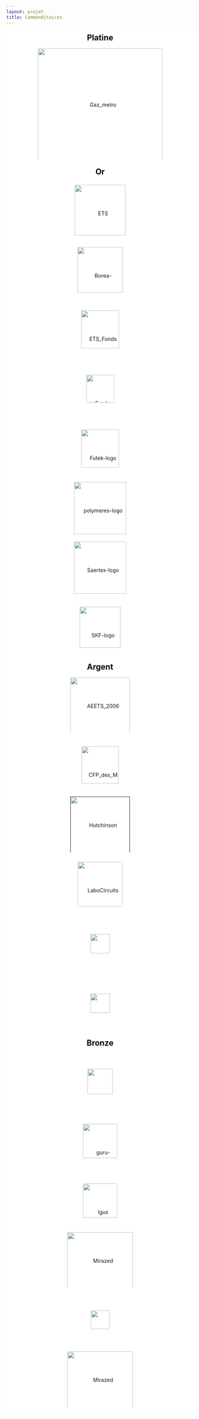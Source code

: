 ```yaml
---
layout: projet
title: Commanditaires
---
```

<link rel="stylesheet" type="text/css" href="style.css">
<style type="text/css">
	.sponsors .zone h2{ color:#000; margin:0; text-align:center;}
	.sponsors .zone {
		 background-color:#FFF;
		 padding:5px;
		 clear:left;
		 margin-bottom:10px;
	}
	.sponsors .centered{ margin:0 auto;}
	.sponsors .sponsor {
		height: 150px;
		margin-bottom:10px;
		line-height: 150px;
		vertical-align: middle;
		display:list-item;
		list-style-type:none;
		text-align: center;
	}
	.sponsors .sponsor a {
		line-height: 150px;
	}
	.sponsors .sponsor img{
		vertical-align: middle;
		max-height: 100%;
		width: auto;
	}
	.sponsors .sponsor.column1_1 {
		height:300px;
		line-height:300px;
	} 
	.sponsors .sponsor.column1_1 a{
		line-height:300px;
	} 
	</style>
<div class="sponsors" style="background-color:white;">
<div class="centered">
<div class="zone">
<h2>Platine</h2>
</div>
<div class="sponsor column1_1 last"><a href="http://www.gazmetro.com" title="Gaz Métro"><img width="700" height="334" src="http://www.regionthetford.com/fichiersUpload/actualites/archives/20110418134925Logo-Gaz-Metro_FR_RGB.jpg" class="attachment-sponsors-thumb-I wp-post-image" alt="Gaz_metro"></a></div>
<div class="clear" style="height:5px; border-bottom:none;"></div>
</div>
<div class="centered">
<div class="zone">
<h2>Or</h2>
</div>
<div class="sponsor column1_3"><a href="http://www.etmtl.ca/" title="École de Technologie Supérieure"><img width="200" height="136" src="http://www.etsmtl.ca/ETS/media/Prive/logo/ETS-rouge-devise-impr-fond_transparent.png" class="attachment-sponsors-thumb-II wp-post-image" alt="ETS"></a></div>

<div class="sponsor column1_3"><a href="http://www.boreaconstruction.com/fr/" title="Boréa Contruction"><img width="228" height="122" src="http://i.imgur.com/1fENIxv.png" class="attachment-sponsors-thumb-II wp-post-image" alt="Borea-Construction"></a></div>

<div class="sponsor column1_4"><a href="http://fdets.etsmtl.ca/" title="Fonds de développement de l’ÉTS"><img width="176" height="102" src="http://eclipse.etsmtl.ca/wp-content/uploads/2013/05/ETS_FondsDeveloppement-176x102.png" class="attachment-sponsors-thumb-IV wp-post-image" alt="ETS_FondsDeveloppement"></a></div>

<div class="sponsor column1_4"><a href="http://www.futek.com" title="Futek"><img width="176" height="75" src="http://ww1.prweb.com/prfiles/2007/11/13/255770/blacklogo2.gif" class="attachment-sponsors-thumb-IV wp-post-image" alt="Futek-logo"></a></div>

<div class="sponsor column1_4"><a href="http://www.kvaser.com" title="Kvaser"><img width="176" height="102" src="http://www.pi-innovo.com/assets/media/logo/kvaser_logo.jpg" class="attachment-sponsors-thumb-IV wp-post-image" alt="Futek-logo"></a></div>

<div class="sponsor column1_4"><a href="http://www.polymerestechnologies.com/" title="Polymeres Technologies"><img width="200" height="140" src="http://repertoiremci.com/files/formidable/logo2-200x140.png" class="attachment-sponsors-thumb-IV wp-post-image" alt="polymeres-logo"></a></div>

<div class="sponsor column1_4"><a href="http://www.saertex.com/" title="Saertex"><img width="200" height="140" src="http://sampecarolinas.org/wp-content/iploads/2012/05/Saertex-BWC.jpg" class="attachment-sponsors-thumb-IV wp-post-image" alt="Saertex-logo"></a></div>

<div class="sponsor column1_4"><a href="http://www.skf.com/ca/fr/index.html" title="SKF"><img width="200" height="110" src="http://upload.wikimedia.org/wikipedia/ru/thumb/2/2e/SKF-Logo.svg/744px-SKF-Logo.svg.png" class="attachment-sponsors-thumb-IV wp-post-image" alt="SKF-logo"></a></div>


<div class="clear" style="height:5px; border-bottom:none;"></div>
</div>
<div class="centered">
<div class="zone">
<h2>Argent</h2>
</div>
<div class="sponsor column1_4"><a href="http://asso.etsmtl.ca/" title="Association des étudiants de l’ÉTS"><img width="150" height="160" src="http://eclipse.etsmtl.ca/wp-content/uploads/2013/01/AEETS_20061.gif" class="attachment-sponsors-thumb-III wp-post-image" alt="AEETS_2006"></a></div>

<div class="sponsor column1_4"><a href="http://www.cfpmoulins.qc.ca/" title="CFP des Moulins"><img width="170" height="100" src="http://www.csaffluents.qc.ca/IMG/arton158.png" class="attachment-sponsors-thumb-III wp-post-image" alt="CFP_des_Moulins"></a></div>

<div class="sponsor column1_4"><a href="" title="Hutchinson"><img width="177" height="160" src="http://www.r2-stand.fr/wp-content/uploads/2013/05/Hutchinson.png" class="attachment-sponsors-thumb-III wp-post-image" alt="Hutchinson"></a></div>

<div class="sponsor column1_4"><a href="http://www.labocircuits.ca/" title="Labo circuits Inc."><img width="250" height="120" src="http://eclipse.etsmtl.ca/wp-content/uploads/2013/01/LaboCircuits1.jpg" class="attachment-sponsors-thumb-III wp-post-image" alt="LaboCircuits"></a></div>

<div class="sponsor column1_4"><a href="http://www.solaxis.ca/" title="Solaxis Ingéniosité Manufacturière inc."><img width="176" height="52" src="http://eclipse.etsmtl.ca/wp-content/uploads/2013/05/Solaxis-176x52.gif" class="attachment-sponsors-thumb-IV wp-post-image" alt="Solaxis"></a></div>

<div class="sponsor column1_4"><a href="http://www.soucy-group.com/fr-CA/accueil" title="Soucy International"><img width="176" height="52" src="http://www.soucy-group.com/fr-CA/_media/image/1284/soucy-group.png" class="attachment-sponsors-thumb-IV wp-post-image" alt="Soucy International"></a></div>


<div class="clear" style="height:5px; border-bottom:none;"></div>
</div>

<div class="centered">
<div class="zone">
<h2>Bronze</h2>
</div>
<div class="sponsor column1_3"><a href="http://www.altium.com/" title="Altium Limited"><img width="166" height="68" src="http://eclipse.etsmtl.ca/wp-content/uploads/2013/05/altium.jpg" class="attachment-sponsors-thumb-III wp-post-image" alt="altium"></a></div>

<div class="sponsor column1_3"><a href="http://www.gurucycles.com/fr/" title="Guru Cycles"><img width="176" height="92" src="http://www.tcrsportlab.com/wp-content/uploads/2013/10/guru_cycles-logo-red.jpg" class="attachment-sponsors-thumb-IV wp-post-image" alt="guru-cycles"></a></div>

<div class="sponsor column1_3"><a href="http://www.igus.com/default.asp?c=us&amp;L=en" title="Igus"><img width="176" height="92" src="http://eclipse.etsmtl.ca/wp-content/uploads/2013/05/Igus-176x92.png" class="attachment-sponsors-thumb-IV wp-post-image" alt="Igus"></a></div>

<div class="sponsor column1_3"><a href="http://www.mirazed.com/fr/" title="Mirazed"><img width="176" height="176" src="http://www.mirazed.com/images/mirazed.png" class="attachment-sponsors-thumb-IV wp-post-image" alt="Mirazed"></a></div>

<div class="sponsor column1_3"><a href="http://www.nanuk.com/" title="Nanuk Cases"><img width="176" height="50" src="http://www.solacelabs.com.mx/site/imagenes/nanuk_logo2.png" class="attachment-sponsors-thumb-IV wp-post-image" alt="Nanuk-cases"></a></div>

<div class="sponsor column1_3"><a href="http://www.rousseaumetal.com/fr/" title="Rousseau Metal"><img width="95" height="176" src="http://img.directindustry.fr/images_di/logo-p/rousseau-metal-L17866.gif" class="attachment-sponsors-thumb-IV wp-post-image" alt="Mirazed"></a></div>

<div class="clear" style="height:5px; border-bottom:none;"></div>
</div>

<div class="clear" style="height:5px; border-bottom:none;"></div>
</div>

<br>
<br>
